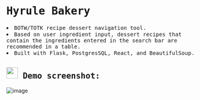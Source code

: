 # <samp>Hyrule Bakery
<li><samp>BOTW/TOTK recipe dessert navigation tool. </samp></li>
<li><samp>Based on user ingredient input, dessert recipes that contain the ingredients entered in the search bar are recommended in a table.</samp></li>
<li><samp>Built with Flask, PostgresSQL, React, and BeautifulSoup.</samp></li>

## <samp><img src="https://zeldatearsofthekingdom.wiki.fextralife.com/file/Zelda-Tears-of-the-Kingdom/apple-pie-food-zelda-tears-of-the-kingdom-wiki-guide-200px.png" width="30" height="30"> Demo screenshot:
![image](https://github.com/isabellehuangg/Hyrule-Bakery/assets/88785156/2e2d4fee-7695-43df-b2d6-a3cd5f06d5d8)



